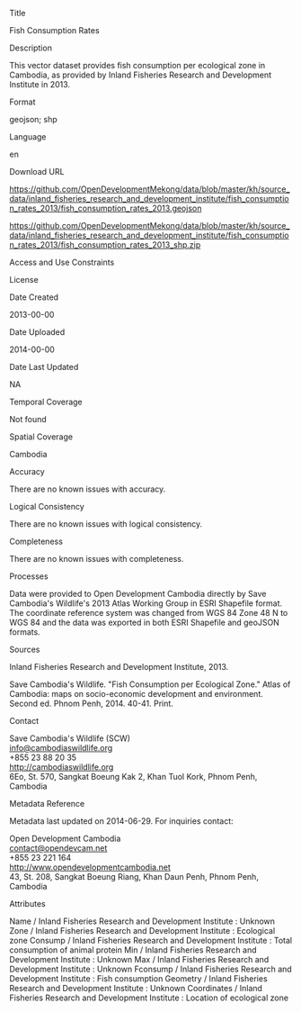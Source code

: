 Title

Fish Consumption Rates

Description

This vector dataset provides fish consumption per ecological zone in Cambodia, as provided by Inland Fisheries Research and Development Institute in 2013.  

Format

geojson; shp

Language

en

Download URL

https://github.com/OpenDevelopmentMekong/data/blob/master/kh/source_data/inland_fisheries_research_and_development_institute/fish_consumption_rates_2013/fish_consumption_rates_2013.geojson

https://github.com/OpenDevelopmentMekong/data/blob/master/kh/source_data/inland_fisheries_research_and_development_institute/fish_consumption_rates_2013/fish_consumption_rates_2013_shp.zip

Access and Use Constraints



License



Date Created

2013-00-00

Date Uploaded

2014-00-00

Date Last Updated

NA

Temporal Coverage

Not found

Spatial Coverage

Cambodia

Accuracy

There are no known issues with accuracy.

Logical Consistency

There are no known issues with logical consistency.

Completeness

There are no known issues with completeness.

Processes

Data were provided to Open Development Cambodia directly by Save Cambodia's Wildlife's 2013 Atlas Working Group in ESRI Shapefile format. The coordinate reference system was changed from WGS 84 Zone 48 N to WGS 84 and the data was exported in both ESRI Shapefile and geoJSON formats.

Sources

Inland Fisheries Research and Development Institute, 2013.

Save Cambodia's Wildlife. "Fish Consumption per Ecological Zone." Atlas of Cambodia: maps on socio-economic development and environment. Second ed. Phnom Penh, 2014. 40-41. Print.

Contact

Save Cambodia's Wildlife (SCW)  
info@cambodiaswildlife.org  
+855 23 88 20 35  
http://cambodiaswildlife.org  
6Eo, St. 570, Sangkat Boeung Kak 2, Khan Tuol Kork, Phnom Penh, Cambodia  

Metadata Reference

Metadata last updated on 2014-06-29. For inquiries contact:

Open Development Cambodia  
contact@opendevcam.net  
+855 23 221 164  
http://www.opendevelopmentcambodia.net  
43, St. 208, Sangkat Boeung Riang, Khan Daun Penh, Phnom Penh, Cambodia  

Attributes

Name / Inland Fisheries Research and Development Institute : Unknown
Zone / Inland Fisheries Research and Development Institute : Ecological zone
Consump / Inland Fisheries Research and Development Institute : Total consumption of animal protein
Min / Inland Fisheries Research and Development Institute : Unknown
Max / Inland Fisheries Research and Development Institute : Unknown
Fconsump / Inland Fisheries Research and Development Institute : Fish consumption
Geometry / Inland Fisheries Research and Development Institute : Unknown
Coordinates / Inland Fisheries Research and Development Institute : Location of ecological zone


